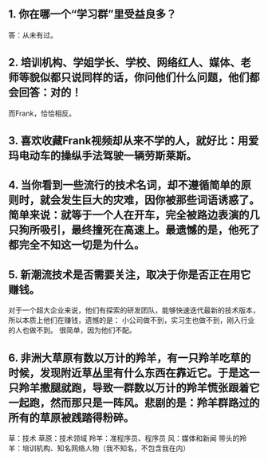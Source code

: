 ## 1. 你在哪一个“学习群”里受益良多？
答：从未有过。
## 2. 培训机构、学姐学长、学校、网络红人、媒体、老师等貌似都只说同样的话，你问他们什么问题，他们都会回答：对的！
而Frank，恰恰相反。
## 3. 喜欢收藏Frank视频却从来不学的人，就好比：用爱玛电动车的操纵手法驾驶一辆劳斯莱斯。
## 4. 当你看到一些流行的技术名词，却不遵循简单的原则时，就会发生巨大的灾难，因你被那些词语诱惑了。简单来说：就等于一个人在开车，完全被路边表演的几只狗所吸引，最终撞死在高速上。最遗憾的是，他死了都完全不知这一切是为什么。

## 5. 新潮流技术是否需要关注，取决于你是否正在用它赚钱。
对于一个超大企业来说，他们有探索的研发团队，能够快速迭代最新的技术版本，所以本质上他们在赚钱，遗憾的是：
小公司做不到，实习生也做不到，刚入行业的人也做不到。
很简单，因为他们不配。
## 6. 非洲大草原有数以万计的羚羊，有一只羚羊吃草的时候，发现附近草丛里有什么东西在靠近它。于是这一只羚羊撒腿就跑，导致一群数以万计的羚羊慌张跟着它一起跑，然而那只是一阵风。悲剧的是：羚羊群路过的所有的草原被践踏得粉碎。
草：技术
草原：技术领域
羚羊：准程序员、程序员
风：媒体和新闻
带头的羚羊：培训机构、知名网络人物（我不知名，不包含我在内）
